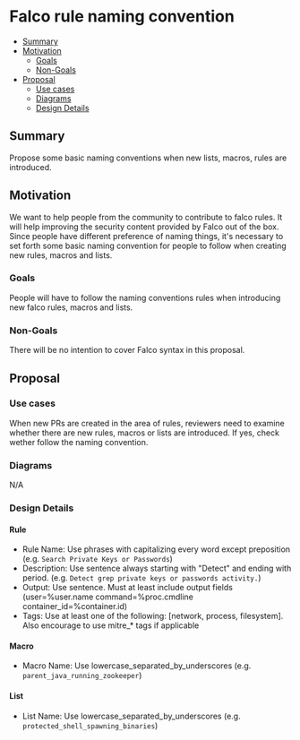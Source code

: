 # Falco rule naming convention

<!-- toc -->

- [Summary](#summary)
- [Motivation](#motivation)
  * [Goals](#goals)
  * [Non-Goals](#non-goals)
- [Proposal](#proposal)
  * [Use cases](#use-cases)
  * [Diagrams](#diagrams)
  * [Design Details](#design-details)

<!-- tocstop -->

## Summary

Propose some basic naming conventions when new lists, macros, rules are introduced. 

## Motivation

We want to help people from the community to contribute to falco rules. It will help improving the security content provided by Falco out of the box. Since people have different preference of naming things, it's necessary to set forth some basic naming convention for people to follow when creating new rules, macros and lists.

### Goals

People will have to follow the naming conventions rules when introducing new falco rules, macros and lists.

### Non-Goals

There will be no intention to cover Falco syntax in this proposal.

## Proposal

### Use cases

When new PRs are created in the area of rules, reviewers need to examine whether there are new rules, macros or lists are introduced. If yes, check wether follow the naming convention.

### Diagrams

N/A

### Design Details

#### Rule
- Rule Name: Use phrases with capitalizing every word except preposition (e.g. `Search Private Keys or Passwords`)
- Description: Use sentence always starting with "Detect" and ending with period. (e.g. `Detect grep private keys or passwords activity.`)
- Output: Use sentence. Must at least include output fields (user=%user.name command=%proc.cmdline container_id=%container.id)
- Tags: Use at least one of the following: [network, process, filesystem]. Also encourage to use mitre_* tags if applicable

#### Macro
- Macro Name: Use lowercase_separated_by_underscores (e.g. `parent_java_running_zookeeper`)

#### List
- List Name: Use lowercase_separated_by_underscores (e.g. `protected_shell_spawning_binaries`)
